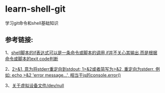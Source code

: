 # learn-shell-git

学习git命令和shell基础知识

## 参考链接:

1、[shell脚本的if表达式可以是一条命令或脚本的调用,if并不关心其输出,而是根据命令或脚本的exit code判断](https://unix.stackexchange.com/questions/34491/dev-null-21-in-if-statement)

2、[2>&1, 意为将stderr重定向到stdout; 
  1>&2或者简写为>&2, 重定向为stderr, 例如:
  echo >&2  'error message...',
  相当于js的console.error()](https://segmentfault.com/a/1190000040086046)

3、[关于虚拟设备文件/dev/null](https://linuxhint.com/what_is_dev_null/)
